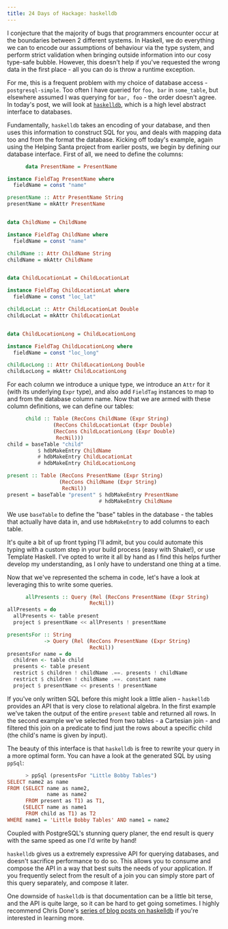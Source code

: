 ```yaml
---
title: 24 Days of Hackage: haskelldb
---
```


I conjecture that the majority of bugs that programmers encounter occur at the
boundaries between 2 different systems. In Haskell, we do everything we can to
encode our assumptions of behaviour via the type system, and perform strict
validation when bringing outside information into our cosy type-safe
bubble. However, this doesn't help if you've requested the wrong data in the
first place - all you can do is throw a runtime exception.

For me, this is a frequent problem with my choice of database access -
`postgresql-simple`. Too often I have queried for `foo, bar` in `some_table`,
but elsewhere assumed I was querying for `bar, foo` - the order doesn't
agree. In today's post, we will look at
[`haskelldb`](http://hackage.haskell.org/package/haskelldb), which is a high
level abstract interface to databases.

Fundamentally, `haskelldb` takes an encoding of your database, and then uses
this information to construct SQL for you, and deals with mapping data too and
from the format the database. Kicking off today's example, again using the
Helping Santa project from earlier posts, we begin by defining our database
interface. First of all, we need to define the columns:

```haskell
      data PresentName = PresentName

instance FieldTag PresentName where
  fieldName = const "name"

presentName :: Attr PresentName String
presentName = mkAttr PresentName


data ChildName = ChildName

instance FieldTag ChildName where
  fieldName = const "name"

childName :: Attr ChildName String
childName = mkAttr ChildName


data ChildLocationLat = ChildLocationLat

instance FieldTag ChildLocationLat where
  fieldName = const "loc_lat"

childLocLat :: Attr ChildLocationLat Double
childLocLat = mkAttr ChildLocationLat


data ChildLocationLong = ChildLocationLong

instance FieldTag ChildLocationLong where
  fieldName = const "loc_long"

childLocLong :: Attr ChildLocationLong Double
childLocLong = mkAttr ChildLocationLong
```

For each column we introduce a unique type, we introduce an `Attr` for it (with
its underlying `Expr` type), and also add `FieldTag` instances to map to and
from the database column name. Now that we are armed with these column
definitions, we can define our tables:

```haskell
      child :: Table (RecCons ChildName (Expr String)
               (RecCons ChildLocationLat (Expr Double)
               (RecCons ChildLocationLong (Expr Double)
                RecNil)))
child = baseTable "child"
          $ hdbMakeEntry ChildName
          # hdbMakeEntry ChildLocationLat
          # hdbMakeEntry ChildLocationLong

present :: Table (RecCons PresentName (Expr String)
                 (RecCons ChildName (Expr String)
                  RecNil))
present = baseTable "present" $ hdbMakeEntry PresentName
                              # hdbMakeEntry ChildName
```

We use `baseTable` to define the "base" tables in the database - the tables that
actually have data in, and use `hdbMakeEntry` to add columns to each table.

It's quite a bit of up front typing I'll admit, but you could automate this
typing with a custom step in your build process (easy with Shake!), or use
Template Haskell. I've opted to write it all by hand as I find this helps
further develop my understanding, as I only have to understand one thing at a
time.

Now that we've represented the schema in code, let's have a look at leveraging
this to write some queries.

```haskell
      allPresents :: Query (Rel (RecCons PresentName (Expr String)
                           RecNil))
allPresents = do
  allPresents <- table present
  project $ presentName << allPresents ! presentName

presentsFor :: String
            -> Query (Rel (RecCons PresentName (Expr String)
                           RecNil))
presentsFor name = do
  children <- table child
  presents <- table present
  restrict $ children ! childName .==. presents ! childName
  restrict $ children ! childName .==. constant name
  project $ presentName << presents ! presentName
```

If you've only written SQL before this might look a little alien - `haskelldb`
provides an API that is very close to relational algebra. In the first example
we've taken the output of the entire `present` table and returned all rows. In
the second example we've selected from two tables - a Cartesian join - and
filtered this join on a predicate to find just the rows about a specific child
(the child's name is given by input).

The beauty of this interface is that `haskelldb` is free to rewrite your query
in a more optimal form. You can have a look at the generated SQL by using
`ppSql`:

```haskell
      > ppSql (presentsFor "Little Bobby Tables")
SELECT name2 as name
FROM (SELECT name as name2,
             name as name2
      FROM present as T1) as T1,
     (SELECT name as name1
      FROM child as T1) as T2
WHERE name1 = 'Little Bobby Tables' AND name1 = name2
```

Coupled with PostgreSQL's stunning query planer, the end result is query with
the same speed as one I'd write by hand!

`haskelldb` gives us a extremely expressive API for querying databases, and
doesn't sacrifice performance to do so. This allows you to consume and compose
the API in a way that best suits the needs of your application. If you
frequently select from the result of a join you can simply store part of this
query separately, and compose it later.

One downside of `haskelldb` is that documentation can be a little bit terse, and
the API is quite large, so it can be hard to get going sometimes. I highly
recommend Chris Done's
[series of blog posts on haskelldb](http://chrisdone.com/tags/haskelldb.html) if
you're interested in learning more.
